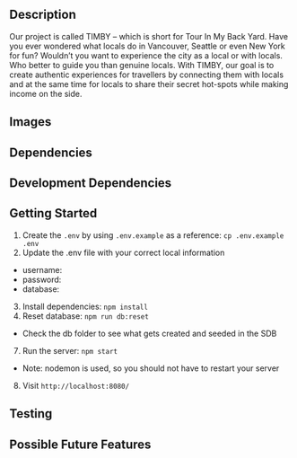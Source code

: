 ## Description
Our project is called TIMBY – which is short for Tour In My Back Yard.
Have you ever wondered what locals do in Vancouver, Seattle or even New York for fun? Wouldn’t you want to experience the city as a local or with locals. Who better to guide you than genuine locals.
With TIMBY, our goal is to create authentic experiences for travellers by connecting them with locals and at the same time for locals to share their secret hot-spots while making income on the side.
## Images


## Dependencies

## Development Dependencies


## Getting Started

1. Create the `.env` by using `.env.example` as a reference: `cp .env.example .env`
2. Update the .env file with your correct local information 
  - username: 
  - password:  
  - database: 
3. Install dependencies: `npm install`
5. Reset database: `npm run db:reset`
  - Check the db folder to see what gets created and seeded in the SDB
7. Run the server: `npm start`
  - Note: nodemon is used, so you should not have to restart your server
8. Visit `http://localhost:8080/`

## Testing

## Possible Future Features
